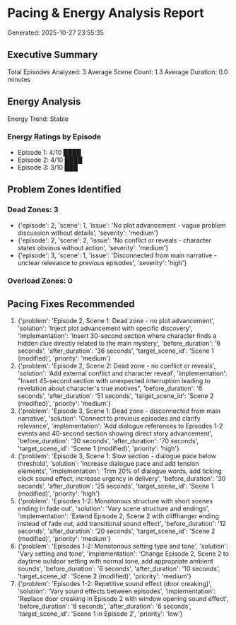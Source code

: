 # Pacing & Energy Analysis Report

Generated: 2025-10-27 23:55:35

## Executive Summary

Total Episodes Analyzed: 3
Average Scene Count: 1.3
Average Duration: 0.0 minutes

## Energy Analysis

Energy Trend: Stable

### Energy Ratings by Episode
- Episode 1: 4/10 ████
- Episode 2: 4/10 ████
- Episode 3: 3/10 ███

## Problem Zones Identified

### Dead Zones: 3
- {'episode': 2, 'scene': 1, 'issue': 'No plot advancement - vague problem discussion without details', 'severity': 'medium'}
- {'episode': 2, 'scene': 2, 'issue': 'No conflict or reveals - character states obvious without action', 'severity': 'medium'}
- {'episode': 3, 'scene': 1, 'issue': 'Disconnected from main narrative - unclear relevance to previous episodes', 'severity': 'high'}

### Overload Zones: 0

## Pacing Fixes Recommended

1. {'problem': 'Episode 2, Scene 1: Dead zone - no plot advancement', 'solution': 'Inject plot advancement with specific discovery', 'implementation': 'Insert 30-second section where character finds a hidden clue directly related to the main mystery', 'before_duration': '6 seconds', 'after_duration': '36 seconds', 'target_scene_id': 'Scene 1 (modified)', 'priority': 'medium'}
2. {'problem': 'Episode 2, Scene 2: Dead zone - no conflict or reveals', 'solution': 'Add external conflict and character reveal', 'implementation': "Insert 45-second section with unexpected interruption leading to revelation about character's true motives", 'before_duration': '6 seconds', 'after_duration': '51 seconds', 'target_scene_id': 'Scene 2 (modified)', 'priority': 'medium'}
3. {'problem': 'Episode 3, Scene 1: Dead zone - disconnected from main narrative', 'solution': 'Connect to previous episodes and clarify relevance', 'implementation': 'Add dialogue references to Episodes 1-2 events and 40-second section showing direct story advancement', 'before_duration': '30 seconds', 'after_duration': '70 seconds', 'target_scene_id': 'Scene 1 (modified)', 'priority': 'high'}
4. {'problem': 'Episode 3, Scene 1: Slow section - dialogue pace below threshold', 'solution': 'Increase dialogue pace and add tension elements', 'implementation': 'Trim 20% of dialogue words, add ticking clock sound effect, increase urgency in delivery', 'before_duration': '30 seconds', 'after_duration': '25 seconds', 'target_scene_id': 'Scene 1 (modified)', 'priority': 'high'}
5. {'problem': 'Episodes 1-2: Monotonous structure with short scenes ending in fade out', 'solution': 'Vary scene structure and endings', 'implementation': 'Extend Episode 2, Scene 2 with cliffhanger ending instead of fade out, add transitional sound effect', 'before_duration': '12 seconds', 'after_duration': '20 seconds', 'target_scene_id': 'Scene 2 (modified)', 'priority': 'medium'}
6. {'problem': 'Episodes 1-2: Monotonous setting type and tone', 'solution': 'Vary setting and tone', 'implementation': 'Change Episode 2, Scene 2 to daytime outdoor setting with normal tone, add appropriate ambient sounds', 'before_duration': '6 seconds', 'after_duration': '10 seconds', 'target_scene_id': 'Scene 2 (modified)', 'priority': 'medium'}
7. {'problem': 'Episodes 1-2: Repetitive sound effect (door creaking)', 'solution': 'Vary sound effects between episodes', 'implementation': 'Replace door creaking in Episode 2 with window opening sound effect', 'before_duration': '6 seconds', 'after_duration': '6 seconds', 'target_scene_id': 'Scene 1 in Episode 2', 'priority': 'low'}
